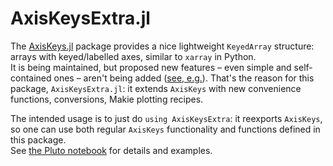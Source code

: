 # AxisKeysExtra.jl

The [AxisKeys.jl](https://github.com/mcabbott/AxisKeys.jl) package provides a nice lightweight `KeyedArray` structure: arrays with keyed/labelled axes, similar to `xarray` in Python. \
It is being maintained, but proposed new features – even simple and self-contained ones – aren't being added ([see, e.g.](https://github.com/mcabbott/AxisKeys.jl/pull/110)). That's the reason for this package, `AxisKeysExtra.jl`: it extends `AxisKeys` with new convenience functions, conversions, Makie plotting recipes.

The intended usage is to just do `using AxisKeysExtra`: it reexports `AxisKeys`, so one can use both regular `AxisKeys` functionality and functions defined in this package.\
See [the Pluto notebook](https://aplavin.github.io/AxisKeysExtra.jl/test/notebook.html) for details and examples.
